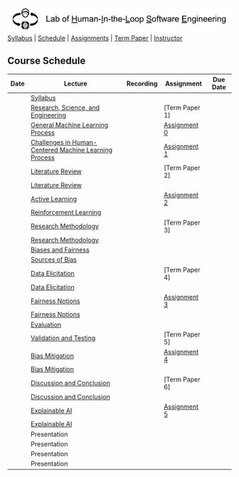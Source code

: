 [<img width=900 src="img/title.png?raw=yes">](README.md)   
[Syllabus](README.md) |
[Schedule](schedule.md) |
[Assignments](assignments/README.md) |
[Term Paper](termpaper/README.md) |
[Instructor](http://zhe-yu.github.io) 

## Course Schedule

| Date | Lecture                                                                                                                                      | Recording | Assignment                        | Due Date |
|------|----------------------------------------------------------------------------------------------------------------------------------------------|-----------|-----------------------------------|----------|
|      | [Syllabus](README.md)                                                                                                                        |           |                                   |          |
|      | [Research, Science, and Engineering](https://docs.google.com/presentation/d/1tbPW2XRcJ_D0FbS3BDCk2vG8HXcbf7v0BWF_epRR8_E)                    |           | [Term Paper 1]                    |          |
|      | [General Machine Learning Process](https://docs.google.com/presentation/d/1HUm9mzVIxVper2thIydd0HuerJ__3mpE9m0jtNg0kig)                      |           | [Assignment 0](assignments/A0.md) |          |
|      | [Challenges in Human-Centered Machine Learning Process](https://docs.google.com/presentation/d/15gUTtK6opUq3f4tbmv-b1gscQH2vxZ8wUewFeZQoavw) |           | [Assignment 1](assignments/A1.md) |          |
|      | [Literature Review](https://docs.google.com/presentation/d/1G5nPLcNzGhsnqB-Rbl3ZdsLs5acnvgDe4geS-bzqRQw)                                     |           | [Term Paper 2]                    |          |
|      | [Literature Review](https://docs.google.com/presentation/d/1G5nPLcNzGhsnqB-Rbl3ZdsLs5acnvgDe4geS-bzqRQw)                                     |           |                                   |          |
|      | [Active Learning](https://docs.google.com/presentation/d/1CvdS3f3xWImJrWN5zkVmd52BYrckZQTzcXuEo64dzeU)                                       |           | [Assignment 2](assignments/A2.md) |          |
|      | [Reinforcement Learning](https://docs.google.com/presentation/d/1RA2igDERJHV3jxKRAPZsVdPRfcF9qwVCY9DfiQHAvIE)                                |           |                                   |          |
|      | [Research Methodology](https://docs.google.com/presentation/d/1AmxePSOy08vpb0zoMZzdJHxg4CtD3GiiTmjWT4TaWbE)                                  |           | [Term Paper 3]                    |          |
|      | [Research Methodology](https://docs.google.com/presentation/d/1AmxePSOy08vpb0zoMZzdJHxg4CtD3GiiTmjWT4TaWbE)                                  |           |                                   |          |
|      | [Biases and Fairness](https://docs.google.com/presentation/d/1NE6PUMbTFBiUEoOoKBcTezcGyLXvGeXY7lgi2vC6pjQ)                                   |           |                                   |          |
|      | [Sources of Bias](https://docs.google.com/presentation/d/100PeszPCTYa-L9J8p1ae5ZXTUMepV3YkzwOq4IvLDL8)                                       |           |                                   |          |
|      | [Data Elicitation](https://docs.google.com/presentation/d/1fxACtYVEzFBR1Ydku6Dh4a86-L0U1dpdmWI6AEiCKcg)                                      |           | [Term Paper 4]                    |          |
|      | [Data Elicitation](https://docs.google.com/presentation/d/1fxACtYVEzFBR1Ydku6Dh4a86-L0U1dpdmWI6AEiCKcg)                                      |           |                                   |          |
|      | [Fairness Notions](https://docs.google.com/presentation/d/1QgyyMQRPQf61e2Tb-CF0URgyvMMc4H04RMMIjxhb6oQ)                                      |           | [Assignment 3](assignments/A3.md) |          |
|      | [Fairness Notions](https://docs.google.com/presentation/d/1QgyyMQRPQf61e2Tb-CF0URgyvMMc4H04RMMIjxhb6oQ)                                      |           |                                   |          |
|      | [Evaluation](https://docs.google.com/presentation/d/1Ky57EmJNQF7jwr0tpt_5D4XNasSu5aEwXTu_dj6GY3w)                                            |           |                                   |          |
|      | [Validation and Testing](https://docs.google.com/presentation/d/1d3DlJlJyZX-RjOje_3p2LyapwACIOs_3mvaNk5teSaE)                                |           | [Term Paper 5]                    |          |
|      | [Bias Mitigation](https://docs.google.com/presentation/d/1cWY9n9KgArd98tNntKK4ULZmhluEgpghZyRWN0g8z-0)                                       |           | [Assignment 4](assignments/A4.md) |          |
|      | [Bias Mitigation](https://docs.google.com/presentation/d/1cWY9n9KgArd98tNntKK4ULZmhluEgpghZyRWN0g8z-0)                                       |           |                                   |          |
|      | [Discussion and Conclusion](https://docs.google.com/presentation/d/10Jab3YQPEH1y_wCTjQRHbirkf8AsRtqn_DxIUmruGNA)                             |           | [Term Paper 6]                    |          |
|      | [Discussion and Conclusion](https://docs.google.com/presentation/d/10Jab3YQPEH1y_wCTjQRHbirkf8AsRtqn_DxIUmruGNA)                             |           |                                   |          |
|      | [Explainable AI](https://docs.google.com/presentation/d/1Z_RjtgSsoByNgtD7bY6pHzu5tj7GYFb5ZR-WzNidytc)                                        |           | [Assignment 5](assignments/A5.md) |          |
|      | [Explainable AI](https://docs.google.com/presentation/d/1Z_RjtgSsoByNgtD7bY6pHzu5tj7GYFb5ZR-WzNidytc)                                        |           |                                   |          |
|      | Presentation                                                                                                       |           |                                   |          |
|      | Presentation                                                                                                       |           |                                   |          |
|      | Presentation                                                                                                       |           |                                   |          |
|      | Presentation                                                                                                       |           |                                   |          |
